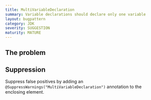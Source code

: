 ```yaml
---
title: MultiVariableDeclaration
summary: Variable declarations should declare only one variable
layout: bugpattern
category: JDK
severity: SUGGESTION
maturity: MATURE
---
```


<!--
*** AUTO-GENERATED, DO NOT MODIFY ***
To make changes, edit the @BugPattern annotation or the explanation in docs/bugpattern.
-->

## The problem


## Suppression
Suppress false positives by adding an `@SuppressWarnings("MultiVariableDeclaration")` annotation to the enclosing element.
